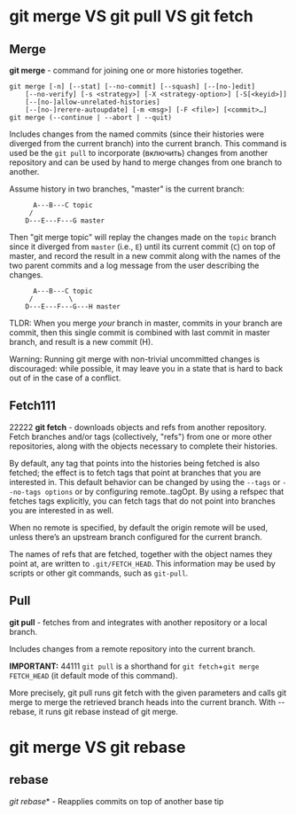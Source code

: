 # git merge VS git pull VS git fetch

## Merge
**git merge** - command for joining one or more histories together.

```
git merge [-n] [--stat] [--no-commit] [--squash] [--[no-]edit]
	[--no-verify] [-s <strategy>] [-X <strategy-option>] [-S[<keyid>]]
	[--[no-]allow-unrelated-histories]
	[--[no-]rerere-autoupdate] [-m <msg>] [-F <file>] [<commit>…​]
git merge (--continue | --abort | --quit)
```

Includes changes from the named commits (since their histories were diverged from the current branch) 
into the current branch. This command is used be the `git pull` to incorporate (включить) changes from another 
repository and can be used by hand to merge changes from one branch to another.

Assume history in two branches, "master" is the current branch:
```
	  A---B---C topic
	 /
    D---E---F---G master

```
Then "git merge topic" will replay the changes made on 
the `topic` branch since it diverged from `master` (i.e., `E`) until 
its current commit (`C`) on top of master, and record the result in a new commit along with 
the names of the two parent commits and a log message from the user describing the changes.
```
	  A---B---C topic
	 /         \
    D---E---F---G---H master
```

TLDR: When you merge *your* branch in master, commits in your branch are  commit, 
then this single commit is combined with last commit in master branch, and result is a new commit (H).

Warning: Running git merge with non-trivial uncommitted changes is discouraged: while possible, 
it may leave you in a state that is hard to back out of in the case of a conflict.

## Fetch111
22222
**git fetch** - downloads objects and refs from another repository.
Fetch branches and/or tags (collectively, "refs") from one or more other repositories, 
along with the objects necessary to complete their histories. 

By default, any tag that points into the histories being fetched is also fetched; 
the effect is to fetch tags that point at branches that you are interested in. 
This default behavior can be changed by using the `--tags` or `--no-tags options` 
or by configuring remote.<name>.tagOpt. By using a refspec that fetches tags explicitly, 
you can fetch tags that do not point into branches you are interested in as well.

When no remote is specified, by default the origin remote will be used, unless there’s an upstream branch configured for the current branch.

The names of refs that are fetched, together with the object names they point at, 
are written to `.git/FETCH_HEAD`. 
This information may be used by scripts or other git commands, such as `git-pull`.

## Pull
**git pull** - fetches from and integrates with another repository or a local branch.

Includes changes from a remote repository into the current branch. 

**IMPORTANT:**
44111
`git pull` is a shorthand for `git fetch`+`git merge FETCH_HEAD` (it default mode of this command).

More precisely, git pull runs git fetch with the given parameters and calls git merge to merge the retrieved branch 
heads into the current branch. With --rebase, it runs git rebase instead of git merge.

# git merge VS git rebase

## rebase
*git rebase** - Reapplies commits on top of another base tip